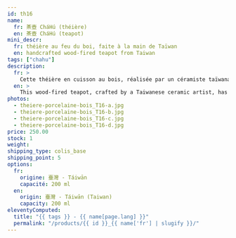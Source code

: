 ```yaml
---
id: th16
name:
  fr: 茶壺 CháHú (théière)
  en: 茶壺 CháHú (teapot)
mini_descr:
  fr: théière au feu du boi, faite à la main de Taïwan
  en: handcrafted wood-fired teapot from Taiwan
tags: ["chahu"]
description:
  fr: >
    Cette théière en cuisson au bois, réalisée par un céramiste taïwanais, a une forme arrondie qui inspire chaleur et convivialité. Grâce à sa forme,<!--more--> elle révèle pleinement les arômes du thé tout en apportant une touche unique avec les traces de feu, les nuances naturelles de l’émail et les cristaux de cendres. Façonnée par la terre, le feu et le bois, elle devient un compagnon de thé vivant, simple et unique.
  en: >
    This wood-fired teapot, crafted by a Taiwanese ceramic artist, has a rounded shape that feels warm and inviting. Thanks to its design,<!--more--> it fully reveals the tea’s aromas while showcasing its uniqueness through fire marks, natural glaze, and ash crystals. Shaped by earth, fire, and wood, it’s a simple yet one-of-a-kind tea companion.
photos:
  - theiere-porcelaine-bois_T16-a.jpg
  - theiere-porcelaine-bois_T16-b.jpg
  - theiere-porcelaine-bois_T16-c.jpg
  - theiere-porcelaine-bois_T16-d.jpg
price: 250.00
stock: 1
weight:
shipping_type: colis_base
shipping_point: 5
options:
  fr:
    origine: 臺灣 - Táiwān
    capacité: 200 ml
  en:
    origin: 臺灣 - Táiwān (Taiwan)
    capacity: 200 ml
eleventyComputed:
  title: "{{ tags }} - {{ name[page.lang] }}"
  permalink: "/products/{{ id }}_{{ name['fr'] | slugify }}/"
---
```

